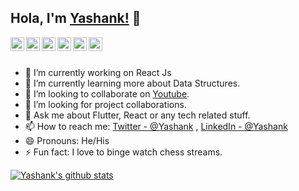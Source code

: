 ## Hola, I'm [Yashank!](https://dsc.community.dev/u/m65zue) 👋

<a href="https://twitter.com/yashank17">
  <img align="left" alt="Yashank's Twitter" width="22px" src="https://cdn.jsdelivr.net/npm/simple-icons@v3/icons/twitter.svg" />
</a>
<a href="https://linkedin.com/in/Yashank18">
  <img align="left" alt="Yashank's Linkdein" width="22px" src="https://cdn.jsdelivr.net/npm/simple-icons@v3/icons/linkedin.svg" />
</a>
<a href="https://github.com/yashank18">
  <img align="left" alt="Yashank's Github" width="22px" src="https://cdn.jsdelivr.net/npm/simple-icons@v3/icons/github.svg" />
</a>
<a href="https://www.instagram.com/yashank__18/">
  <img align="left" alt="Yashank's Instagram" width="22px" src="https://cdn.jsdelivr.net/npm/simple-icons@v3/icons/instagram.svg" />
</a>
<a href="https://www.facebook.com/yashank.cool/">
  <img align="left" alt="Yashank's Facebook" width="22px" src="https://cdn.jsdelivr.net/npm/simple-icons@v3/icons/facebook.svg" />
</a>
<a href="https://www.youtube.com/channel/UCnHCRBFb1JbgT-xQLkqQkMQ">
  <img align="left" alt="yashank's Youtube" width="22px" src="https://cdn.jsdelivr.net/npm/simple-icons@v3/icons/youtube.svg" />
</a>

<br/>
<br/>



- 🔭 I’m currently working on React Js
- 🌱 I’m currently learning more about Data Structures.
- 👯 I’m looking to collaborate on [Youtube](www.youtube.com/channel/UCnHCRBFb1JbgT-xQLkqQkMQ).
- 🤔 I’m looking for project collaborations.
- 💬 Ask me about Flutter, React or any tech related stuff.
- 📫 How to reach me: [Twitter - @Yashank](https://twitter.com/yashank17) , [LinkedIn - @Yashank](https://linkedin.com/in/Yashank18)
- 😄 Pronouns: He/His
- ⚡ Fun fact: I love to binge watch chess streams.

<a href="https://github.com/Yashank18">
 <img align="center" src="https://github-readme-stats.vercel.app/api?username=yashank18&show_icons=true&theme=light&line_height=27" alt="Yashank's github stats"/>
</a>
